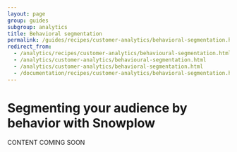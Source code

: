 ```yaml
---
layout: page
group: guides
subgroup: analytics
title: Behavioral segmentation
permalink: /guides/recipes/customer-analytics/behavioral-segmentation.html
redirect_from:
  - /analytics/recipes/customer-analytics/behavioural-segmentation.html
  - /analytics/customer-analytics/behavioural-segmentation.html
  - /analytics/customer-analytics/behavioral-segmentation.html
  - /documentation/recipes/customer-analytics/behavioral-segmentation.html
---
```


# Segmenting your audience by behavior with Snowplow

CONTENT COMING SOON

